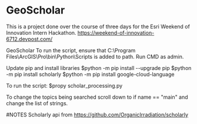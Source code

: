 # GeoScholar
This is a project done over the course of three days for the Esri Weekend of Innovation Intern Hackathon.
https://weekend-of-innovation-6712.devpost.com/


GeoScholar
To run the script, ensure that C:\Program Files\ArcGIS\Pro\bin\Python\Scripts is added to path. Run CMD as admin.

Update pip and install libraries 
$python -m pip install --upgrade pip $python -m pip install scholarly 
$python -m pip install google-cloud-language

To run the script: $propy scholar_processing.py

To change the topics being searched scroll down to if name == "main" and change the list of strings.

#NOTES Scholarly api from https://github.com/OrganicIrradiation/scholarly
